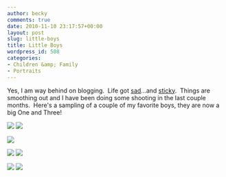 ```yaml
---
author: becky
comments: true
date: 2010-11-10 23:17:57+00:00
layout: post
slug: little-boys
title: Little Boys
wordpress_id: 508
categories:
- Children &amp; Family
- Portraits
---
```


Yes, I am way behind on blogging.  Life got [sad](http://punchfight.straubnet.net/)...and [sticky](http://bandofcharacters.wordpress.com/).  Things are smoothing out and I have been doing some shooting in the last couple months.  Here's a sampling of a couple of my favorite boys, they are now a big One and Three!




[![](http://beta.beckyjenson.com/wp-content/uploads/2010/11/blog-September10-0001.jpg)](http://beta.beckyjenson.com/wp-content/uploads/2010/11/blog-September10-0001.jpg) [![](http://beta.beckyjenson.com/wp-content/uploads/2010/11/blog-September10-0003.jpg)](http://beta.beckyjenson.com/wp-content/uploads/2010/11/blog-September10-0003.jpg)




[![](http://beta.beckyjenson.com/wp-content/uploads/2010/11/blog-September10-0002.jpg)](http://beta.beckyjenson.com/wp-content/uploads/2010/11/blog-September10-0002.jpg)




[![](http://beta.beckyjenson.com/wp-content/uploads/2010/11/blog-September10-0004.jpg)](http://beta.beckyjenson.com/wp-content/uploads/2010/11/blog-September10-0004.jpg) [![](http://beta.beckyjenson.com/wp-content/uploads/2010/11/blog-September10-0005.jpg)](http://beta.beckyjenson.com/wp-content/uploads/2010/11/blog-September10-0005.jpg)




[![](http://beta.beckyjenson.com/wp-content/uploads/2010/11/blog-September10-0006.jpg)](http://beta.beckyjenson.com/wp-content/uploads/2010/11/blog-September10-0006.jpg) [![](http://beta.beckyjenson.com/wp-content/uploads/2010/11/blog-September10-0007.jpg)](http://beta.beckyjenson.com/wp-content/uploads/2010/11/blog-September10-0007.jpg)
